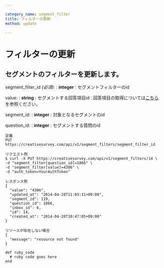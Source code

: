 ```yaml
---

category_name: segment_filter
title: フィルターの更新
method: update

---
```


# フィルターの更新

## セグメントのフィルターを更新します。

segment_filter_id _(必須)_:
: __integer__
: セグメントフィルターのid

value:
: __string__
: セグメントする回答項目id
: 回答項目の取得については[こちら](#answer_item_index)を参照ください。

segment_id:
: __integer__
: 対象となるセグメントのid

question_id:
: __integer__
: セグメントする質問のid

~~~
定義
PUT https://creativesurvey.com/api/v1/segment_filters/segment_filter_id

リクエスト例
$ curl -X PUT https://creativesurvey.com/api/v1/segment_filters/14 \
-d "segment_filter[question_id]=1866" \
-d "segment_filter[value]=4386" \
-d "auth_token=YourAuthToken"

レスポンス例
{
  "value": "4386",
  "updated_at": "2014-04-28T11:03:11+09:00",
  "segment_id": 119,
  "question_id": 1866,
  "inbox_id": 6,
  "id": 14,
  "created_at": "2014-04-28T10:47:05+09:00"
}

リソースが存在しない場合
{
  "message": "resource not found"
}
~~~

~~~
def ruby_code
  # ruby code goes here
end
~~~

